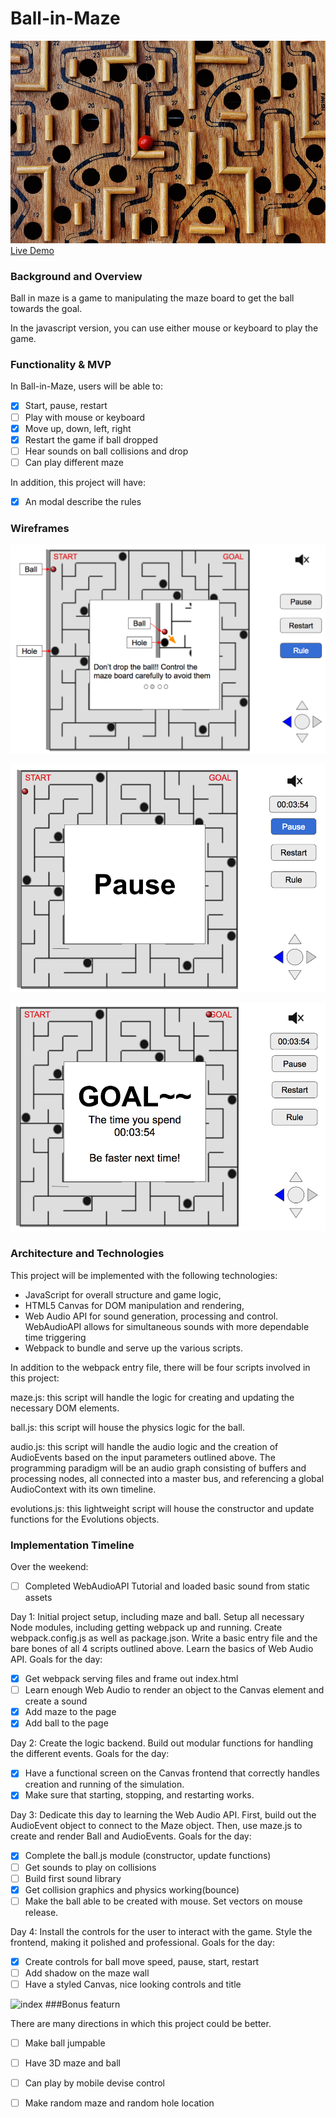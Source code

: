 # Ball-in-Maze

![index](https://github.com/jeffliang0318/Ball-in-Maze/blob/master/img/labyrinth-1738039_960_720.jpg)
[Live Demo](https://ball-in-maze.herokuapp.com/index.html)

### Background and Overview

Ball in maze is a game to manipulating the maze board to get the ball towards the goal.

In the javascript version, you can use either mouse or keyboard to play the game.

### Functionality & MVP

In Ball-in-Maze, users will be able to:

- [x] Start, pause, restart
- [ ] Play with mouse or keyboard
- [x] Move up, down, left, right
- [x] Restart the game if ball dropped
- [ ] Hear sounds on ball collisions and drop
- [ ] Can play different maze

In addition, this project will have:

- [x] An modal describe the rules

### Wireframes

![index](https://github.com/jeffliang0318/Ball-in-Maze/blob/master/img/Screen%20Shot%202018-04-15%20at%2011.40.16%20PM.png)

![index](https://github.com/jeffliang0318/Ball-in-Maze/blob/master/img/Screen%20Shot%202018-04-15%20at%2011.39.55%20PM.png)

![index](https://github.com/jeffliang0318/Ball-in-Maze/blob/master/img/Screen%20Shot%202018-04-15%20at%2011.34.04%20PM.png)

### Architecture and Technologies

This project will be implemented with the following technologies:

* JavaScript for overall structure and game logic,
* HTML5 Canvas for DOM manipulation and rendering,
* Web Audio API for sound generation, processing and control. WebAudioAPI allows for simultaneous sounds with more dependable time triggering
* Webpack to bundle and serve up the various scripts.


In addition to the webpack entry file, there will be four scripts involved in this project:

maze.js: this script will handle the logic for creating and updating the necessary DOM elements.

ball.js: this script will house the physics logic for the ball.

audio.js: this script will handle the audio logic and the creation of AudioEvents based on the input parameters outlined above. The programming paradigm will be an audio graph consisting of buffers and processing nodes, all connected into a master bus, and referencing a global AudioContext with its own timeline.

evolutions.js: this lightweight script will house the constructor and update functions for the Evolutions objects.

### Implementation Timeline

Over the weekend:

- [ ] Completed WebAudioAPI Tutorial and loaded basic sound from static assets

Day 1: Initial project setup, including maze and ball.
Setup all necessary Node modules, including getting webpack up and running. Create webpack.config.js as well as package.json. Write a basic entry file and the bare bones of all 4 scripts outlined above. Learn the basics of Web Audio API. Goals for the day:

- [x] Get webpack serving files and frame out index.html
- [ ] Learn enough Web Audio to render an object to the Canvas element and create a sound
- [x] Add maze to the page
- [x] Add ball to the page

Day 2: Create the logic backend. Build out modular functions for handling the different events. Goals for the day:

- [x] Have a functional screen on the Canvas frontend that correctly handles creation and running of the simulation.
- [x] Make sure that starting, stopping, and restarting works.

Day 3: Dedicate this day to learning the Web Audio API. First, build out the AudioEvent object to connect to the Maze object. Then, use maze.js to create and render Ball and AudioEvents. Goals for the day:

- [x] Complete the ball.js module (constructor, update functions)
- [ ] Get sounds to play on collisions
- [ ] Build first sound library
- [x] Get collision graphics and physics working(bounce)
- [ ] Make the ball able to be created with mouse. Set vectors on mouse release.

Day 4: Install the controls for the user to interact with the game. Style the frontend, making it polished and professional. Goals for the day:

- [x] Create controls for ball move speed, pause, start, restart
- [ ] Add shadow on the maze wall
- [ ] Have a styled Canvas, nice looking controls and title

![index]()
###Bonus featurn

There are many directions in which this project could be better.

- [ ] Make ball jumpable

- [ ] Have 3D maze and ball

- [ ] Can play by mobile devise control

- [ ] Make random maze and random hole location
